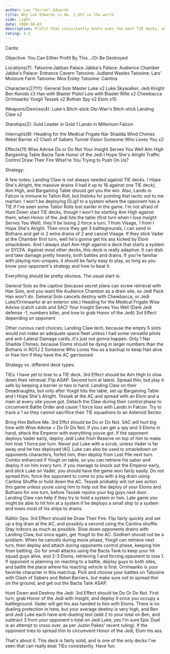 ```yaml
---
author: Lee "Terron" Edwards
title: Why Lee Edwards is No. 1,057 in the world
side: Light
date: 2000-08-03
description: Profit that consistantly beats even the best TIE decks, and is capable of beating M&T and RalOps.	Makes the Emperor its bitch.
rating: 4.5
---
```

Cards: 

Objective:
You Can Either Profit By This.../Or Be Destroyed

Locations(7):
Tatooine:Jabbas Palace
Jabba's Palace: Audience Chamber
Jabba's Palace: Entrance Cavern
Tatooine: Judland Wastes
Tatooine: Lars' Moisture Farm
Tatooine: Mos Eisley
Tatooine: Cantina

Characters(27!!!!):
General Solo
Master Luke x2
Luke Skywalker, Jedi Knight
Ben Kenobi x3
Han with Blaster Pistol
Leia with Blaster Rifle x2
Chewbacca
Orrimaarko
Yoxgit
Tessek x2
Bothan Spy x2
Elom x10

Weapons/Devices(4):
Luke's Bitch-stick
Obi-Wan's Bitch-stick
Landing Claw x2

Starships(2):
Gold Leader in Gold 1
Lando in Millenium Falcon

Interrupts(8):
Heading for the Medical Frigate
Nar Shadda Wind Chimes
Rebel Barrier x2
Clash of Sabers
Tunnel Vision
Someone Who Loves You x2

Effects(11)
Wise Advise
Do or Do Not
Your Insight Serves You Well
Aim High
Bargaining Table
Bacta Tank
Honor of the Jedi
I Hope She's Alright
Traffic Control
Draw Their Fire
What're You Trying to Push On Us?

Strategy: 

A few notes:
Landing Claw is not always needed against TIE decks.  I Hope She's Alright, the massive drains (I had it up to 16 against one TIE deck), Aim High, and Bargaining Table should get you the win.  Also, Lando in Falcon is immune to Tallon Roll, but thatnks for pointing that tactic out to me martian.  I won't be deploying GLig1 to a system where the opponent has a TIE if I've seen some Tallon Rolls lost earlier in the game.
I'm not afraid of Hunt Down start TIE decks, though I won't be starting Aim High against them, when Honor of the Jedi hits the table (first turn when I lose Insight Serves You Well), they'll be losing 2 force a turn, 1 from Visage, 1 from I Hope She's Alright.  Then once they get 3 battlegrounds, I can send in Bothans and get in 2 extra drains of 2 and cancel Visage.  If they stick Vader at the Chamber first turn, well he's gonna get his ass kicked by Elom smackdown.  And I always start Aim High against a deck that starts a system or SYCFA.
Against most other decks, this deck is really adaptive.  It can dish and take damage pretty heavily, both battles and drains.  If you're familiar with playing non-uniques, it should be fairly easy to play, as long as you know your opponent's strategy and how to beat it.

Everything should be pretty obvious.  The usual start is:

General Solo as the captive (because secret plans can screw retrieval with Han Solo, and you want the Audience Chamber as a drain site, so Jedi Pack Han won't do.  General Solo cancels destiny with Chewbacca, or Jedi Luke/Orrimaarko at an exterior site.)
Heading for the Medical Frigate
Wise Advise (catch cards and SAC)
Your Insight Serves You Well (Dark Jedi defense -1, numbers killer, and lose to grab Honor of the Jedi)
3rd Effect depending on opponent

Other curious card choices:
Landing Claw tech, because the empty 5 slots would not make an adequate space fleet unless I had some versatile pilots and anti-Lateral Damage cards..it's just not gonna happen.
Only 1 Nar Shadda Chimes, because Eloms should be dying in larger numbers than the Bothans in ROTJ
2 Someone Who Loves You as a backup to keep Han alive or free him if they have the AC garrisoned

Strategy vs. different deck types:

TIEs:
I have yet to lose to a TIE deck.  3rd Effect should be Aim High to slow down their retrieval.	Flip ASAP.  Second turn at latest.  Spread thin, but play it safe by keeping a barrier or two in hand.	Landing Claw on their Dreadnaughts, but only after Yoxgit hits the table, set up Bargaining Table and I Hope She's Alright.  Tessek at the AC and spread with an Elom and a main at every site youve got.  Detach the Claw during their control phase to circumvent Battle Order and cause 1 force loss with Lando in Falcon.	Try to track a 1 so they cannot sacrifice their TIE squadrons to an Asteroid Sector.

Bring Him Before Me:
3rd Effct should be Do or Do Not.  SAC will hurt big time with Wise Advise + Do Or Do Not.  If you can get a spy and 3 Eloms in hand, attack the Emperor with everything youve got.  If the opponent deploys Vader early, deploy Jedi Luke from Reserve on top of him to make him lose 1 force per turn.  Never put Luke with a scrub, unless Vader is far away and he has deployed IAO.  Luke can also be used to smackdown on opponents characters, forfeit him, then deploy from Lost Pile next turn.  Combo enhanced if Yoxgit on table, so you can retrieve his saber and deploy it on him every turn.  if you manage to knock out the Emperor early, and stick Luke on Vader, you should have the game won fairly easily.  Do not spread thin, force the opponent to come to you with a big drain using Cantina Shuffle or hold down the AC.  Tessek probably will not see action this game unless youre using him to help out the deploy of your Eloms and Bothans for one turn, before Tessek rejoins your big guys next door.	Landing Claw can help if they try to hold a system or two.  Late game you might be able to hit him at a system if he deploys a small ship to a system and loses most of his ships to drains.

Ralltiir Ops:
3rd Effect should be Draw Their Fire.  Flip fairly quickly and set up a big drain at the AC, and possibly a second using the Cantina shuffle.  Stay indoors as much as possible.  Slow down opponents drains with Landing Claw, but once again, get Yoxgit to the AC.  Godhert should not be a problem.  When he cancels during move phase, Yoxgit can retrieve next turn, then deploy and attach during opponents control phase, keeping him from battling.  Go for small attacks using the Bacta Tank to keep your hit squad guys alive, and 2-3 Eloms, retrieving 1 and forcing opponent to lose 1.	If opponent is planning on reacting to a battle, deploy guys to both sites, and battle the place where his reacting vehicle is first.  Orrimaarko is your favorite character in this matchup.  Pick and choose your battles on Tatooine with Clash of Sabers and Rebel Barriers, but make sure not to spread thin on the ground, and get out the Bacta Tank ASAP.

Hunt Down and Destroy the Jedi:
3rd Effect should be Do Or Do Not.  First turn, grab Honor of the Jedi with Insight, and deploy it once you occupy a battleground.  Vader will get his ass handed to him with Eloms.  There is no dueling protection in here, but your average destiny is very high, and Ben and Jedi Luke each have anti-dueling text (add 2 to your total on Ben, and subtract 3 from your opponent's total on Jedi Luke, yes I'm sure Epic Duel is an attempt to cross over, as per Justin Pakes' recent ruling).  If the opponent tries to spread thin to circumvent Honor of the Jedi, Elom his ass.

That's about it.  This deck is fairly solid, and is one of the only decks I've seen that can really beat TIEs consistantly.  Have fun.   